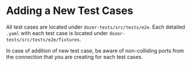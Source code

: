 # Adding a New Test Cases

All test cases are located under `dozer-tests/src/tests/e2e`. Each detailed `.yaml` with each test case is located under `dozer-tests/src/tests/e2e/fixtures`.  

In case of addition of new test case, be aware of non-colliding ports from the connection that you are creating for each test cases.
